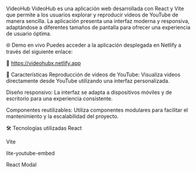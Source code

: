 VideoHub
VideoHub es una aplicación web desarrollada con React y Vite que permite a los usuarios explorar y reproducir videos de YouTube de manera sencilla. La aplicación presenta una interfaz moderna y responsiva, adaptándose a diferentes tamaños de pantalla para ofrecer una experiencia de usuario óptima.

🌐 Demo en vivo
Puedes acceder a la aplicación desplegada en Netlify a través del siguiente enlace:

🔗 https://videohubx.netlify.app

🚀 Características
Reproducción de videos de YouTube: Visualiza videos directamente desde YouTube utilizando una interfaz personalizada.

Diseño responsivo: La interfaz se adapta a dispositivos móviles y de escritorio para una experiencia consistente.

Componentes reutilizables: Utiliza componentes modulares para facilitar el mantenimiento y la escalabilidad del proyecto.

🛠️ Tecnologías utilizadas
React

Vite

lite-youtube-embed

React Modal
